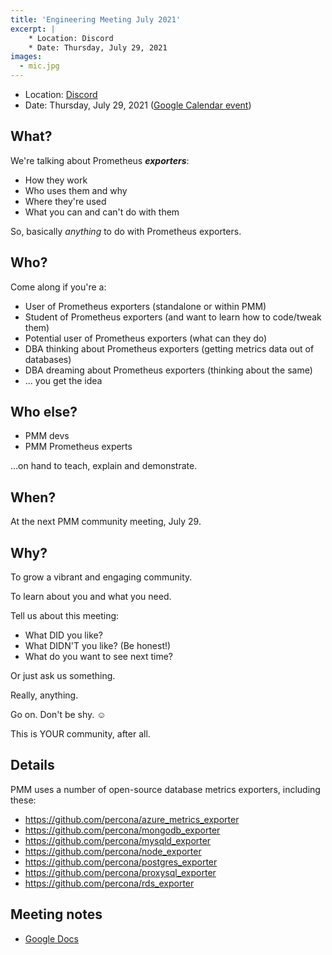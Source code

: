 ```yaml
---
title: 'Engineering Meeting July 2021'
excerpt: |
    * Location: Discord
    * Date: Thursday, July 29, 2021
images:
  - mic.jpg
---
```


- Location: [Discord](http://per.co.na/discord)
- Date: Thursday, July 29, 2021 ([Google Calendar event](https://calendar.google.com/event?action=TEMPLATE&tmeid=NXVpMGxhYW9vZzB1NjZpYmxxbjM1dGRoYmlfMjAyMTA3MjdUMTQwMDAwWiBjX3NsaG5uaTIxdm9wNnI2MWt0OGFpMjZsNjRnQGc&tmsrc=c_slhnni21vop6r61kt8ai26l64g%40group.calendar.google.com&scp=ALL))

## What?

We're talking about Prometheus ***exporters***:

- How they work
- Who uses them and why
- Where they're used
- What you can and can't do with them

So, basically *anything* to do with Prometheus exporters.

## Who?

Come along if you're a:

- User of Prometheus exporters (standalone or within PMM)
- Student of Prometheus exporters (and want to learn how to code/tweak them)
- Potential user of Prometheus exporters (what can they do)
- DBA thinking about Prometheus exporters (getting metrics data out of databases)
- DBA dreaming about Prometheus exporters (thinking about the same)
- ... you get the idea

## Who else?

- PMM devs
- PMM Prometheus experts 
 
...on hand to teach, explain and demonstrate.

## When?

At the next PMM community meeting, July 29.

## Why?

To grow a vibrant and engaging community.

To learn about you and what you need.

Tell us about this meeting:

- What DID you like?
- What DIDN'T you like? (Be honest!)
- What do you want to see next time?

Or just ask us something.

Really, anything.

Go on. Don't be shy. ☺️

This is YOUR community, after all.

## Details

PMM uses a number of open-source database metrics exporters, including these:

- <https://github.com/percona/azure_metrics_exporter>
- <https://github.com/percona/mongodb_exporter>
- <https://github.com/percona/mysqld_exporter>
- <https://github.com/percona/node_exporter>
- <https://github.com/percona/postgres_exporter>
- <https://github.com/percona/proxysql_exporter>
- <https://github.com/percona/rds_exporter>

## Meeting notes

- [Google Docs](https://docs.google.com/document/d/12mLukrf_LFNRcxafYeusfp2Jry0oFtaIJDGSQDJjcMo/edit?usp=sharing)
